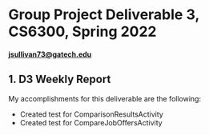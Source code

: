 # Group Project Deliverable 3, CS6300, Spring 2022
#### jsullivan73@gatech.edu


## 1. D3 Weekly Report

My accomplishments for this deliverable are the following:
  * Created test for ComparisonResultsActivity
  * Created test for CompareJobOffersActivity
